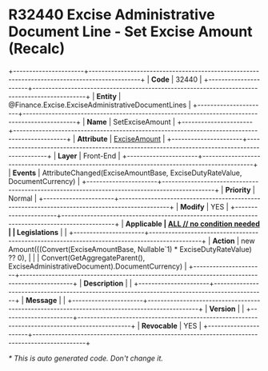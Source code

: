 ﻿---
erp.type: front-end-business-rule
erp.entity: Finance.Excise.ExciseAdministrativeDocumentLines
---

# R32440 Excise Administrative Document Line - Set Excise Amount (Recalc)
+----------------------+----------------------------------------------------------------------------------------------+
| **Code**             | 32440                                                                                        |
+----------------------+----------------------------------------------------------------------------------------------+
| **Entity**           | @Finance.Excise.ExciseAdministrativeDocumentLines                                            |
+----------------------+----------------------------------------------------------------------------------------------+
| **Name**             | SetExciseAmount                                                                              |
+----------------------+----------------------------------------------------------------------------------------------+
| **Attribute**        | [ExciseAmount](../entities/Finance.Excise.ExciseAdministrativeDocumentLines.md#exciseamount) |
+----------------------+----------------------------------------------------------------------------------------------+
| **Layer**            | Front-End                                                                                    |
+----------------------+----------------------------------------------------------------------------------------------+
| **Events**           | AttributeChanged(ExciseAmountBase, ExciseDutyRateValue, DocumentCurrency)                    |
+----------------------+----------------------------------------------------------------------------------------------+
| **Priority**         | Normal                                                                                       |
+----------------------+----------------------------------------------------------------------------------------------+
| **Modify**           | YES                                                                                          |
+----------------------+----------------------------------------------------------------------------------------------+
| **Applicable         | [ALL // no condition needed](xref:applicable-legislations)                                   |
| Legislations**       |                                                                                              |
+----------------------+----------------------------------------------------------------------------------------------+
| **Action**           | new Amount(((Convert(ExciseAmountBase, Nullable`1) * ExciseDutyRateValue) ?? 0),             |
|                      | Convert(GetAggregateParent(), ExciseAdministrativeDocument).DocumentCurrency)                |
+----------------------+----------------------------------------------------------------------------------------------+
| **Description**      |                                                                                              |
+----------------------+----------------------------------------------------------------------------------------------+
| **Message**          |                                                                                              |
+----------------------+----------------------------------------------------------------------------------------------+
| **Version**          |                                                                                              |
+----------------------+----------------------------------------------------------------------------------------------+
| **Revocable**        | YES                                                                                          |
+----------------------+----------------------------------------------------------------------------------------------+

*\* This is auto generated code. Don't change it.*
